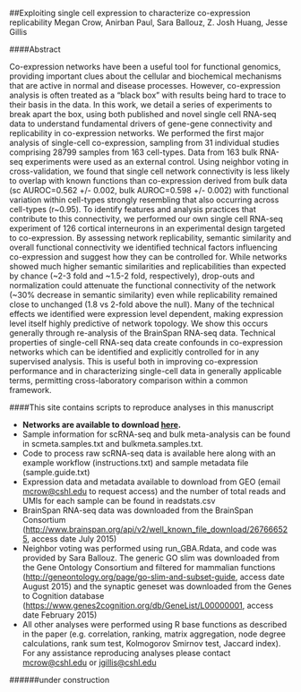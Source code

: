 ##Exploiting single cell expression to characterize co-expression replicability
Megan Crow, Anirban Paul, Sara Ballouz, Z. Josh Huang, Jesse Gillis

####Abstract

Co-expression networks have been a useful tool for functional genomics, providing important clues about the cellular and biochemical mechanisms that are active in normal and disease processes. However, co-expression analysis is often treated as a “black box” with results being hard to trace to their basis in the data. In this work, we detail a series of experiments to break apart the box, using both published and novel single cell RNA-seq data to understand fundamental drivers of gene-gene connectivity and replicability in co-expression networks. We performed the first major analysis of single-cell co-expression, sampling from 31 individual studies comprising 28799 samples from 163 cell-types. Data from 163 bulk RNA-seq experiments were used as an external control. Using neighbor voting in cross-validation, we found that single cell network connectivity is less likely to overlap with known functions than co-expression derived from bulk data (sc AUROC=0.562 +/- 0.002, bulk AUROC=0.598 +/- 0.002) with functional variation within cell-types strongly resembling that also occurring across cell-types (r~0.95). To identify features and analysis practices that contribute to this connectivity, we performed our own single cell RNA-seq experiment of 126 cortical interneurons in an experimental design targeted to co-expression. By assessing network replicability, semantic similarity and overall functional connectivity we identified technical factors influencing co-expression and suggest how they can be controlled for. While networks showed much higher semantic similarities and replicabilities than expected by chance (~2-3 fold and ~1.5-2 fold, respectively), drop-outs and normalization could attenuate the functional connectivity of the network (~30% decrease in semantic similarity) even while replicability remained close to unchanged (1.8 vs 2-fold above the null).  Many of the technical effects we identified were expression level dependent, making expression level itself highly predictive of network topology. We show this occurs generally through re-analysis of the BrainSpan RNA-seq data. Technical properties of single-cell RNA-seq data create confounds in co-expression networks which can be identified and explicitly controlled for in any supervised analysis. This is useful both in improving co-expression performance and in characterizing single-cell data in generally applicable terms, permitting cross-laboratory comparison within a common framework. 


####This site contains scripts to reproduce analyses in this manuscript
* **Networks are available to download [here](https://www.dropbox.com/sh/msn7c1nxo6equb7/AADk1xQStDm7N1FUtlvcoDMpa?dl=0).**
* Sample information for scRNA-seq and bulk meta-analysis can be found in scmeta.samples.txt and bulkmeta.samples.txt. 
* Code to process raw scRNA-seq data is available here along with an example workflow (instructions.txt) and sample metadata file (sample.guide.txt)
* Expression data and metadata available to download from GEO (email mcrow@cshl.edu to request access) and the number of total reads and UMIs for each sample can be found in readstats.csv
* BrainSpan RNA-seq data was downloaded from the BrainSpan Consortium (http://www.brainspan.org/api/v2/well_known_file_download/267666525, access date July 2015)
* Neighbor voting was performed using run_GBA.Rdata, and code was provided by Sara Ballouz. The generic GO slim was downloaded from the Gene Ontology Consortium and filtered for mammalian functions (http://geneontology.org/page/go-slim-and-subset-guide, access date August 2015) and the synaptic geneset was downloaded from the Genes to Cognition database (https://www.genes2cognition.org/db/GeneList/L00000001, access date February 2015)
* All other analyses were performed using R base functions as described in the paper (e.g. correlation, ranking, matrix aggregation, node degree calculations, rank sum test, Kolmogorov Smirnov test, Jaccard index). For any assistance reproducing analyses please contact mcrow@cshl.edu or jgillis@cshl.edu

######under construction
